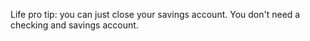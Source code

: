 Life pro tip: you can just close your savings account. You don't need a checking and savings account.

